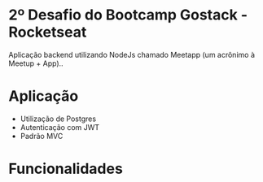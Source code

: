 # 2º Desafio do Bootcamp Gostack - Rocketseat

Aplicação backend utilizando NodeJs chamado Meetapp (um acrônimo à Meetup + App)..

# Aplicação
- Utilização de Postgres 
- Autenticação com JWT
- Padrão MVC

# Funcionalidades

